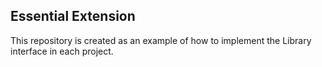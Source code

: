 ## Essential Extension

This repository is created as an example of how to implement the Library interface in each project.
